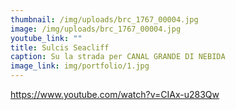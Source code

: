 ```yaml
---
thumbnail: /img/uploads/brc_1767_00004.jpg
image: /img/uploads/brc_1767_00004.jpg
youtube_link: ""
title: Sulcis Seacliff
caption: Su la strada per CANAL GRANDE DI NEBIDA
image_link: img/portfolio/1.jpg
---
```

https://www.youtube.com/watch?v=CIAx-u283Qw
